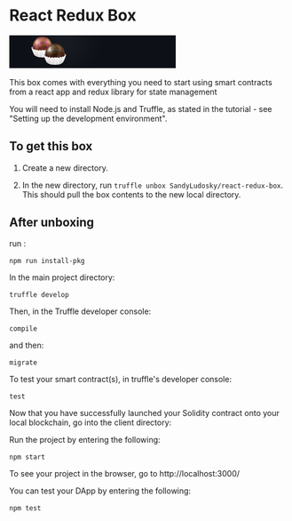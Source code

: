 # React Redux Box

<img src="./box-img-sm.png" alt="react-redux box image" title="react-redux_logo" width="300" />

This box comes with everything you need to start using smart contracts from a react app and redux library for state management

You will need to install Node.js and Truffle, as stated in the tutorial - see "Setting up the development environment".

## To get this box

1. Create a new directory.

2. In the new directory, run `truffle unbox SandyLudosky/react-redux-box`. This should pull the box contents to the new local directory.

## After unboxing

run :

```
npm run install-pkg
```

In the main project directory:

```
truffle develop
```

Then, in the Truffle developer console:

```
compile
```

and then:

```
migrate
```

To test your smart contract(s), in truffle's developer console:

```
test
```

Now that you have successfully launched your Solidity contract onto your local blockchain, go into the client directory:

Run the project by entering the following:

```
npm start
```

To see your project in the browser, go to http://localhost:3000/

You can test your DApp by entering the following:

```
npm test
```
